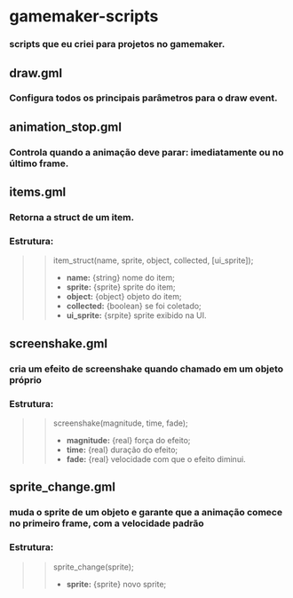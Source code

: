 # gamemaker-scripts
### scripts que eu criei para projetos no gamemaker.

## draw.gml
### Configura todos os principais parâmetros para o draw event.

## animation_stop.gml
### Controla quando a animação deve parar: imediatamente ou no último frame.

## items.gml
### Retorna a struct de um item.
### Estrutura:
>> item_struct(name, sprite, object, collected, [ui_sprite]);
>> - **name:**      {string}  nome do item;
>> - **sprite:**    {sprite}  sprite do item;
>> - **object:**    {object}  objeto do item;
>> - **collected:** {boolean} se foi coletado;
>> - **ui_sprite:** {srpite}  sprite exibido na UI.

## screenshake.gml
### cria um efeito de screenshake quando chamado em um objeto próprio
### Estrutura:
>> screenshake(magnitude, time, fade);
>> - **magnitude:** {real}  força do efeito;
>> - **time:**      {real}  duração do efeito;
>> - **fade:**      {real}  velocidade com que o efeito diminui.

## sprite_change.gml
### muda o sprite de um objeto e garante que a animação comece no primeiro frame, com a velocidade padrão
### Estrutura:
>> sprite_change(sprite);
>> - **sprite:** {sprite}  novo sprite;
